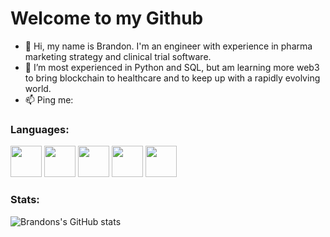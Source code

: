 # Welcome to my Github
- 👋 Hi, my name is Brandon.  I'm an engineer with experience in pharma marketing strategy and clinical trial software.
- 🌱 I’m most experienced in Python and SQL, but am learning more web3 to bring blockchain to healthcare and to keep up with a rapidly evolving world.
- 📫 Ping me:

### Languages:
<div>
  <img src="https://cdn.jsdelivr.net/gh/devicons/devicon/icons/python/python-original.svg" height=50 width=50/>
  <img src="https://cdn.jsdelivr.net/gh/devicons/devicon/icons/javascript/javascript-original.svg" height=50 width=50/>
  <img src="https://cdn.jsdelivr.net/gh/devicons/devicon/icons/solidity/solidity-original.svg" height=50 width=50 />
  <img src="https://cdn.jsdelivr.net/gh/devicons/devicon/icons/html5/html5-original.svg" height=50 width=50/>
  <img src="https://cdn.jsdelivr.net/gh/devicons/devicon/icons/css3/css3-original.svg" height=50 width=50 />
</div>
 
### Stats:
![Brandons's GitHub stats](https://github-readme-stats.vercel.app/api?username=bborde1&count_private=true&theme=tokyonight)

          
<!---
Bborde1/Bborde1 is a ✨ special ✨ repository because its `README.md` (this file) appears on your GitHub profile.
You can click the Preview link to take a look at your changes.
--->
